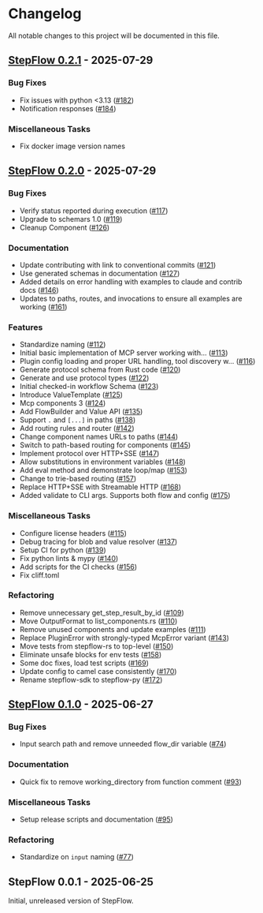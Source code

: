 # Changelog

All notable changes to this project will be documented in this file.

## <a id="0.2.1"></a> [StepFlow 0.2.1](https://github.com/riptano/stepflow/releases/tag/stepflow-rs-0.2.1) - 2025-07-29
### Bug Fixes

- Fix issues with python <3.13 ([#182](https://github.com/riptano/stepflow/pull/182))
- Notification responses ([#184](https://github.com/riptano/stepflow/pull/184))

### Miscellaneous Tasks

- Fix docker image version names

## <a id="0.2.0"></a> [StepFlow 0.2.0](https://github.com/riptano/stepflow/releases/tag/stepflow-rs-0.2.0) - 2025-07-29
### Bug Fixes

- Verify status reported during execution ([#117](https://github.com/riptano/stepflow/pull/117))
- Upgrade to schemars 1.0 ([#119](https://github.com/riptano/stepflow/pull/119))
- Cleanup Component ([#126](https://github.com/riptano/stepflow/pull/126))

### Documentation

- Update contributing with link to conventional commits ([#121](https://github.com/riptano/stepflow/pull/121))
- Use generated schemas in documentation ([#127](https://github.com/riptano/stepflow/pull/127))
- Added details on error handling with examples to claude and contrib docs ([#146](https://github.com/riptano/stepflow/pull/146))
- Updates to paths, routes, and invocations to ensure all examples are working ([#161](https://github.com/riptano/stepflow/pull/161))

### Features

- Standardize naming ([#112](https://github.com/riptano/stepflow/pull/112))
- Initial basic implementation of MCP server working with… ([#113](https://github.com/riptano/stepflow/pull/113))
- Plugin config loading and proper URL handling, tool discovery w… ([#116](https://github.com/riptano/stepflow/pull/116))
- Generate protocol schema from Rust code ([#120](https://github.com/riptano/stepflow/pull/120))
- Generate and use protocol types ([#122](https://github.com/riptano/stepflow/pull/122))
- Initial checked-in workflow Schema ([#123](https://github.com/riptano/stepflow/pull/123))
- Introduce ValueTemplate ([#125](https://github.com/riptano/stepflow/pull/125))
- Mcp components 3 ([#124](https://github.com/riptano/stepflow/pull/124))
- Add FlowBuilder and Value API ([#135](https://github.com/riptano/stepflow/pull/135))
- Support `.` and `[...]` in paths ([#138](https://github.com/riptano/stepflow/pull/138))
- Add routing rules and router ([#142](https://github.com/riptano/stepflow/pull/142))
- Change component names URLs to paths ([#144](https://github.com/riptano/stepflow/pull/144))
- Switch to path-based routing for components ([#145](https://github.com/riptano/stepflow/pull/145))
- Implement protocol over HTTP+SSE ([#147](https://github.com/riptano/stepflow/pull/147))
- Allow substitutions in environment variables ([#148](https://github.com/riptano/stepflow/pull/148))
- Add eval method and demonstrate loop/map ([#153](https://github.com/riptano/stepflow/pull/153))
- Change to trie-based routing ([#157](https://github.com/riptano/stepflow/pull/157))
- Replace HTTP+SSE with Streamable HTTP ([#168](https://github.com/riptano/stepflow/pull/168))
- Added validate to CLI args. Supports both flow and config ([#175](https://github.com/riptano/stepflow/pull/175))

### Miscellaneous Tasks

- Configure license headers ([#115](https://github.com/riptano/stepflow/pull/115))
- Debug tracing for blob and value resolver ([#137](https://github.com/riptano/stepflow/pull/137))
- Setup CI for python ([#139](https://github.com/riptano/stepflow/pull/139))
- Fix python lints & mypy ([#140](https://github.com/riptano/stepflow/pull/140))
- Add scripts for the CI checks ([#156](https://github.com/riptano/stepflow/pull/156))
- Fix cliff.toml

### Refactoring

- Remove unnecessary get_step_result_by_id ([#109](https://github.com/riptano/stepflow/pull/109))
- Move OutputFormat to list_components.rs ([#110](https://github.com/riptano/stepflow/pull/110))
- Remove unused components and update examples ([#111](https://github.com/riptano/stepflow/pull/111))
- Replace PluginError with strongly-typed McpError variant ([#143](https://github.com/riptano/stepflow/pull/143))
- Move tests from stepflow-rs to top-level ([#150](https://github.com/riptano/stepflow/pull/150))
- Eliminate unsafe blocks for env tests ([#158](https://github.com/riptano/stepflow/pull/158))
- Some doc fixes, load test scripts ([#169](https://github.com/riptano/stepflow/pull/169))
- Update config to camel case consistently ([#170](https://github.com/riptano/stepflow/pull/170))
- Rename stepflow-sdk to stepflow-py ([#172](https://github.com/riptano/stepflow/pull/172))

## <a id="0.1.0"></a> [StepFlow 0.1.0](https://github.com/riptano/stepflow/releases/tag/stepflow-rs-0.1.0) - 2025-06-27
### Bug Fixes

- Input search path and remove unneeded flow_dir variable ([#74](https://github.com/riptano/stepflow/pull/74))

### Documentation

- Quick fix to remove working_directory from function comment ([#93](https://github.com/riptano/stepflow/pull/93))

### Miscellaneous Tasks

- Setup release scripts and documentation ([#95](https://github.com/riptano/stepflow/pull/95))

### Refactoring

- Standardize on `input` naming ([#77](https://github.com/riptano/stepflow/pull/77))

## <a id="0.0.1"></a> StepFlow 0.0.1 - 2025-06-25
Initial, unreleased version of StepFlow.
